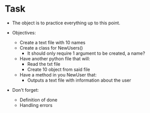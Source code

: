 # Task
- The object is to practice everything up to this point. 
- Objectives: 
    - Create a text file with 10 names
    - Create a class for NewUsers()
        - It should only require 1 argument to be created, a name?
    - Have another python file that will:
        - Read the txt file
        - Create 10 object from said file
    - Have a method in you NewUser that:
        - Outputs a text file with information about the user

- Don't forget:
    - Definition of done
    - Handling errors 
